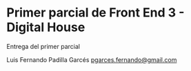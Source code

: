 # Primer parcial de Front End 3 - Digital House

Entrega del primer parcial

Luis Fernando Padilla Garcés
pgarces.fernando@gmail.com
